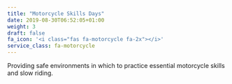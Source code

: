 ```yaml
---
title: "Motorcycle Skills Days"
date: 2019-08-30T06:52:05+01:00
weight: 3
draft: false
fa_icon: '<i class="fas fa-motorcycle fa-2x"></i>'
service_class: fa-motorcycle
---
```


Providing safe environments in which to practice essential motorcycle skills and slow riding.
